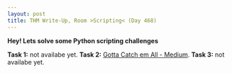 ```yaml
---
layout: post
title: THM Write-Up, Room >Scripting< (Day 468)
---
```


**Hey! Lets solve some Python scripting challenges**

__Task 1:__ not availabe yet.
__Task 2:__ [Gotta Catch em All - Medium](https://github.com/CheeseC4k3/TryHackMe-Scripting).
__Task 3:__ not availabe yet.
